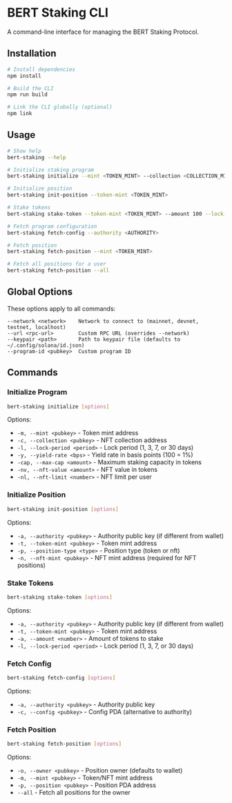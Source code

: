 # BERT Staking CLI

A command-line interface for managing the BERT Staking Protocol.

## Installation

```sh
# Install dependencies
npm install

# Build the CLI
npm run build

# Link the CLI globally (optional)
npm link
```

## Usage

```sh
# Show help
bert-staking --help

# Initialize staking program
bert-staking initialize --mint <TOKEN_MINT> --collection <COLLECTION_MINT> --lock-period 7

# Initialize position
bert-staking init-position --token-mint <TOKEN_MINT>

# Stake tokens
bert-staking stake-token --token-mint <TOKEN_MINT> --amount 100 --lock-period 7

# Fetch program configuration
bert-staking fetch-config --authority <AUTHORITY>

# Fetch position
bert-staking fetch-position --mint <TOKEN_MINT>

# Fetch all positions for a user
bert-staking fetch-position --all
```

## Global Options

These options apply to all commands:

```
--network <network>    Network to connect to (mainnet, devnet, testnet, localhost)
--url <rpc-url>        Custom RPC URL (overrides --network)
--keypair <path>       Path to keypair file (defaults to ~/.config/solana/id.json)
--program-id <pubkey>  Custom program ID
```

## Commands

### Initialize Program

```sh
bert-staking initialize [options]
```

Options:
- `-m, --mint <pubkey>` - Token mint address
- `-c, --collection <pubkey>` - NFT collection address
- `-l, --lock-period <period>` - Lock period (1, 3, 7, or 30 days)
- `-y, --yield-rate <bps>` - Yield rate in basis points (100 = 1%)
- `-cap, --max-cap <amount>` - Maximum staking capacity in tokens
- `-nv, --nft-value <amount>` - NFT value in tokens
- `-nl, --nft-limit <number>` - NFT limit per user

### Initialize Position

```sh
bert-staking init-position [options]
```

Options:
- `-a, --authority <pubkey>` - Authority public key (if different from wallet)
- `-t, --token-mint <pubkey>` - Token mint address
- `-p, --position-type <type>` - Position type (token or nft)
- `-n, --nft-mint <pubkey>` - NFT mint address (required for NFT positions)

### Stake Tokens

```sh
bert-staking stake-token [options]
```

Options:
- `-a, --authority <pubkey>` - Authority public key (if different from wallet)
- `-t, --token-mint <pubkey>` - Token mint address
- `-a, --amount <number>` - Amount of tokens to stake
- `-l, --lock-period <period>` - Lock period (1, 3, 7, or 30 days)

### Fetch Config

```sh
bert-staking fetch-config [options]
```

Options:
- `-a, --authority <pubkey>` - Authority public key
- `-c, --config <pubkey>` - Config PDA (alternative to authority)

### Fetch Position

```sh
bert-staking fetch-position [options]
```

Options:
- `-o, --owner <pubkey>` - Position owner (defaults to wallet)
- `-m, --mint <pubkey>` - Token/NFT mint address
- `-p, --position <pubkey>` - Position PDA address
- `--all` - Fetch all positions for the owner